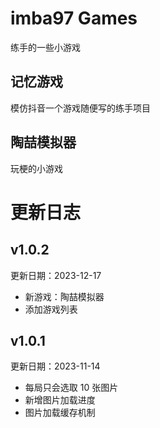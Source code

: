 # imba97 Games

练手的一些小游戏

## 记忆游戏

模仿抖音一个游戏随便写的练手项目

## 陶喆模拟器

玩梗的小游戏

# 更新日志

## v1.0.2

更新日期：2023-12-17

- 新游戏：陶喆模拟器
- 添加游戏列表

## v1.0.1

更新日期：2023-11-14

- 每局只会选取 10 张图片
- 新增图片加载进度
- 图片加载缓存机制

